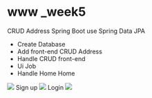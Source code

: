 # www _week5
CRUD Address Spring Boot use Spring Data JPA
- Create Database
- Add front-end CRUD Address
- Handle CRUD front-end
- Ui Job
- Handle Home
Home
<img src="https://github.com/BuiXuanManh/www/assets/91316469/736a295d-1e5f-4bab-9d61-fd353fead46f" />
Sign up
<img src="https://github.com/BuiXuanManh/www/assets/91316469/a8499480-30d1-4fbd-abd2-9745b7eb20ce" />
Login
<img src="https://github.com/BuiXuanManh/www/assets/91316469/9dbcac3c-bde0-413d-9053-c12980e2aa32" />
